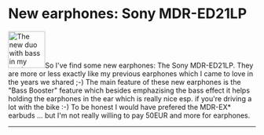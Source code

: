 # New earphones: Sony MDR-ED21LP

<a class="left" href="http://www.flickr.com/photos/zerok/13743876/" title="Photo Sharing"><img src="http://photos10.flickr.com/13743876_71eba388dc_s.jpg" width="75" height="75" alt="The new duo with bass in my pocket" /></a>So I've find some new earphones: The Sony MDR-ED21LP. They are more or less exactly like my previous earphones which I came to love in the years we shared ;-) The main feature of these new earphones is the "Bass Booster" feature which besides emphazising the bass effect it helps holding the earphones in the ear which is really nice esp. if you're driving a lot with the bike :-) To be honest I would have prefered the MDR-EX* earbuds ... but I'm not really willing to pay 50EUR and more for earphones.

-------------------------------

